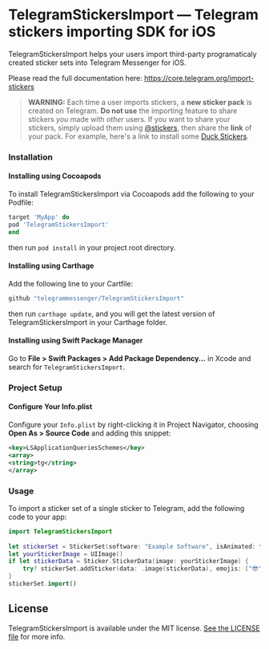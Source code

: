 # TelegramStickersImport — Telegram stickers importing SDK for iOS
 
TelegramStickersImport helps your users import third-party programaticaly created sticker sets into Telegram Messenger for iOS.

Please read the full documentation here: https://core.telegram.org/import-stickers

>**WARNING:** Each time a user imports stickers, a **new sticker pack** is created on Telegram. **Do not use** the importing feature to share stickers *you* made with *other* users. If you want to share your stickers, simply upload them using [@stickers](https://t.me/stickers), then share the **link** of your pack. For example, here's a link to install some [Duck Stickers](https://t.me/addstickers/UtyaDuck).
 
### Installation
 
#### Installing using Cocoapods
To install TelegramStickersImport via Cocoapods add the following to your Podfile:
```ruby
target 'MyApp' do
pod 'TelegramStickersImport' 
end
```
then run `pod install` in your project root directory.
 
#### Installing using Carthage
Add the following line to your Cartfile:
```ruby
github "telegrammessenger/TelegramStickersImport"
```
then run `carthage update`, and you will get the latest version of TelegramStickersImport in your Carthage folder.
 
#### Installing using Swift Package Manager
Go to **File > Swift Packages > Add Package Dependency...** in Xcode and search for `TelegramStickersImport`.
 
### Project Setup
#### Configure Your Info.plist
Configure your `Info.plist` by right-clicking it in Project Navigator, choosing **Open As > Source Code** and adding this snippet:  
```xml
<key>LSApplicationQueriesSchemes</key>
<array>
<string>tg</string>
</array>
```
 
### Usage
To import a sticker set of a single sticker to Telegram, add the following code to your app:  
```swift
import TelegramStickersImport
 
let stickerSet = StickerSet(software: "Example Software", isAnimated: false)
let yourStickerImage = UIImage()
if let stickerData = Sticker.StickerData(image: yourStickerImage) {
    try? stickerSet.addSticker(data: .image(stickerData), emojis: ["😎"])
}
stickerSet.import()
```
 
## License
 
TelegramStickersImport is available under the MIT license. [See the LICENSE file](LICENSE) for more info.
